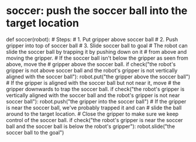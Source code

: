 

# soccer: push the soccer ball into the target location
def soccer(robot):
    # Steps:
    #  1. Put gripper above soccer ball
    #  2. Push gripper into top of soccer ball
    #  3. Slide soccer ball to goal
    # The robot can slide the soccer ball by trapping it by pushing down on it 
    # from above and moving the gripper.
    # If the soccer ball isn't below the gripper as seen from above, move the 
    # gripper above the soccer ball.
    if check("the robot's gripper is not above soccer ball and the robot's gripper is not vertically aligned with the soccer ball"):
        robot.put("the gripper above the soccer ball")
    # If the gripper is aligned with the soccer ball but not near it, move 
    # the gripper downwards to trap the soccer ball.
    if check("the robot's gripper is vertically aligned with the soccer ball and the robot's gripper is not near soccer ball"):
        robot.push("the gripper into the soccer ball")
    # If the gripper is near the soccer ball, we've probably trapped it and can 
    # slide the ball around to the target location.
    # Close the gripper to make sure we keep control of the soccer ball.
    if check("the robot's gripper is near the soccer ball and the soccer ball is below the robot's gripper"):
        robot.slide("the soccer ball to the goal")